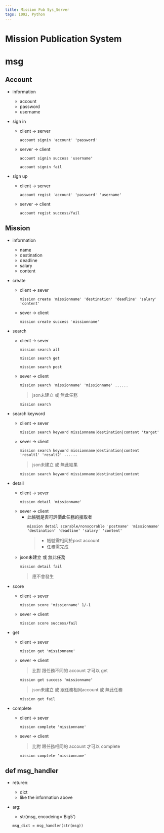 ```yaml
---
title: Mission Pub Sys_Server
tags: 1092, Python
---
```


# Mission Publication System

# msg

## Account
- information
    - account
    - password
    - username

- sign in
    - client -> server
        ```python=
        account signin 'account' 'password'
        ```
    - server -> client
        ```python=
        account signin success 'username'
        ```
        ```python=
        account signin fail
        ```

- sign up
    -  client -> server
        ```python=
        account regist 'account' 'password' 'username'
        ```
    - server -> client
        ```python=
        account regist success/fail
        ```

## Mission

- information
    - name
    - destination
    - deadline
    - salary
    - content

- create
    - client -> sever
        ```python=
        mission create 'missionname' 'destination' 'deadline' 'salary' 'content'
        ```
    - sever -> client
        ```python=
        mission create success 'missionname'
        ```

- search
    - client -> sever
        ```python=
        mission search all
        ```
        ```python=
        mission search get
        ```
        ```python=
        mission search post
        ```
    - sever -> client
        ```python=
        mission search 'missionname' 'missionname' ......
        ```
        > json未建立 或 無此任務
        ```python=
        mission search 
        ```
- search keyword
    - client -> sever
        ```python=
        mission search keyword missionname|destination|content 'target'
        ```
    - sever -> client
        ```python=
        mission search keyword missionname|destination|content 'result1' 'result2' ......
        ```
        > json未建立 或 無此結果
        ```python=
        mission search keyword missionname|destination|content
        ```
- detail
    - client -> sever
        ```python=
        mission detail 'missionname'
        ```
    - sever -> client
        - 此帳號是否可評價此任務的接取者
            ```python=
            mission detail scorable/nonscorable 'postname' 'missionname' 'destination' 'deadline' 'salary' 'content'  
            ```
            > - 帳號需相同於post account
            > - 任務需完成
    - json未建立 或 無此任務
        ```python=
        mission detail fail
        ```
        > 應不會發生
- score
    - client -> sever
        ```python=
        mission score 'missionname' 1/-1
        ```
    - sever -> client
        ```python=
        mission score success/fail
        ```
- get
    - client -> sever
        ```python=
        mission get 'missionname'
        ```
    - sever -> client
        > 比對 跟任務不同的 account 才可以 get
        ```python=
        mission get success 'missionname'
        ```
        > json未建立 或 跟任務相同account 或 無此任務
        ```python=
        mission get fail
        ```

- complete
    - client -> sever
        ```python=
        mission complete 'missionname'
        ```
    - sever -> client
        > 比對 跟任務相同的 account 才可以 complete
        ```python=
        mission complete 'missionname'
        ```
## def msg_handler

- returen: 
    - dict
    - like the information above

- arg: 
    - str(msg, encodeing='Big5')

    ```python=
    msg_dict = msg_handler(str(msg))
    ```
